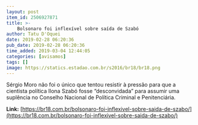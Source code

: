 ```yaml
---
layout: post
item_id: 2506927871
title: >-
    Bolsonaro foi inflexível sobre saída de Szabó
author: Tatu D'Oquei
date: 2019-02-28 06:20:36
pub_date: 2019-02-28 06:20:36
time_added: 2019-03-04 12:44:05
categories: [avisamos]
tags: []
image: https://statics.estadao.com.br/s2016/br18/br18.png
---
```


Sérgio Moro não foi o único que tentou resistir à pressão para que a cientista política Ilona Szabó fosse “desconvidada” para assumir uma suplência no Conselho Nacional de Política Criminal e Penitenciária.

**Link:** [https://br18.com.br/bolsonaro-foi-inflexivel-sobre-saida-de-szabo/](https://br18.com.br/bolsonaro-foi-inflexivel-sobre-saida-de-szabo/)


